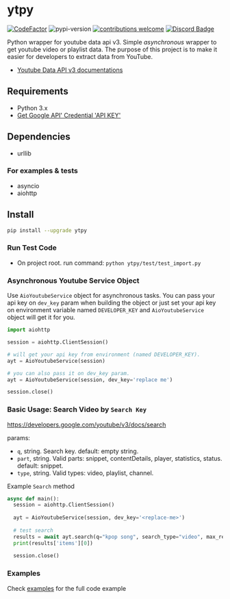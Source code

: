 # ytpy
[![CodeFactor](https://www.codefactor.io/repository/github/madeyoga/ytpy/badge)](https://www.codefactor.io/repository/github/madeyoga/ytpy)
![pypi-version](https://img.shields.io/pypi/v/ytpy)
[![contributions welcome](https://img.shields.io/badge/contributions-welcome-brightgreen.svg?style=flat)](https://github.com/MadeYoga/aio-ytpy/issues)
[![Discord Badge](https://discordapp.com/api/guilds/458296099049046018/embed.png)](https://discord.gg/Y8sB4ay)

Python wrapper for youtube data api v3. Simple *asynchronous* wrapper to get youtube video or playlist data.
The purpose of this project is to make it easier for developers to extract data from YouTube.

- [Youtube Data API v3 documentations](https://developers.google.com/youtube/v3/docs)

## Requirements
- Python 3.x
- [Get Google API' Credential 'API KEY'](https://developers.google.com/youtube/registering_an_application)

## Dependencies
- urllib

### For examples & tests
- asyncio
- aiohttp

## Install
```bash 
pip install --upgrade ytpy
```

### Run Test Code
- On project root. run command:
```python ytpy/test/test_import.py```

### Asynchronous Youtube Service Object
Use `AioYoutubeService` object for asynchronous tasks.
You can pass your api key on `dev_key` param when building the object or just set your api key on environment variable named `DEVELOPER_KEY` and `AioYoutubeService` object will get it for you.
```py
import aiohttp

session = aiohttp.ClientSession()

# will get your api key from environment (named DEVELOPER_KEY).
ayt = AioYoutubeService(session)

# you can also pass it on dev_key param.
ayt = AioYoutubeService(session, dev_key='replace me')

session.close()
```

### Basic Usage: Search Video by `Search Key`
https://developers.google.com/youtube/v3/docs/search

params:
- `q`, string. Search key. default: empty string.
- `part`, string. Valid parts: snippet, contentDetails, player, statistics, status. default: snippet.
- `type`, string. Valid types: video, playlist, channel.

Example `Search` method
```py
async def main():
  session = aiohttp.ClientSession()
  
  ayt = AioYoutubeService(session, dev_key='<replace-me>')
  
  # test search
  results = await ayt.search(q="kpop song", search_type="video", max_results=3)
  print(results['items'][0])
  
  session.close()
```

### Examples
Check [examples](https://github.com/madeyoga/ytpy/tree/master/examples) for the full code example 
